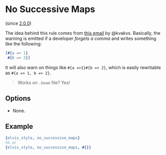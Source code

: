 # No Successive Maps

(since [2.0.0](https://github.com/inaka/elvis_core/releases/tag/2.0.0))

The idea behind this rule comes from
[this email](https://erlang.org/pipermail/erlang-questions/2017-April/092112.html) by @kvakvs.
Basically, the warning is emitted if a developer _forgets a comma_ and writes something like the following:

```erlang
[#{a => 1}
 #{b => 2}]
```

It will also warn on things like ``#{a =>1}#{b => 2}``, which is easily rewritable as
``#{a => 1, b => 2}``.

> Works on `.beam` file? Yes!

## Options

- None.

## Example

```erlang
{elvis_style, no_successive_maps}
%% or
{elvis_style, no_successive_maps, #{}}
```
